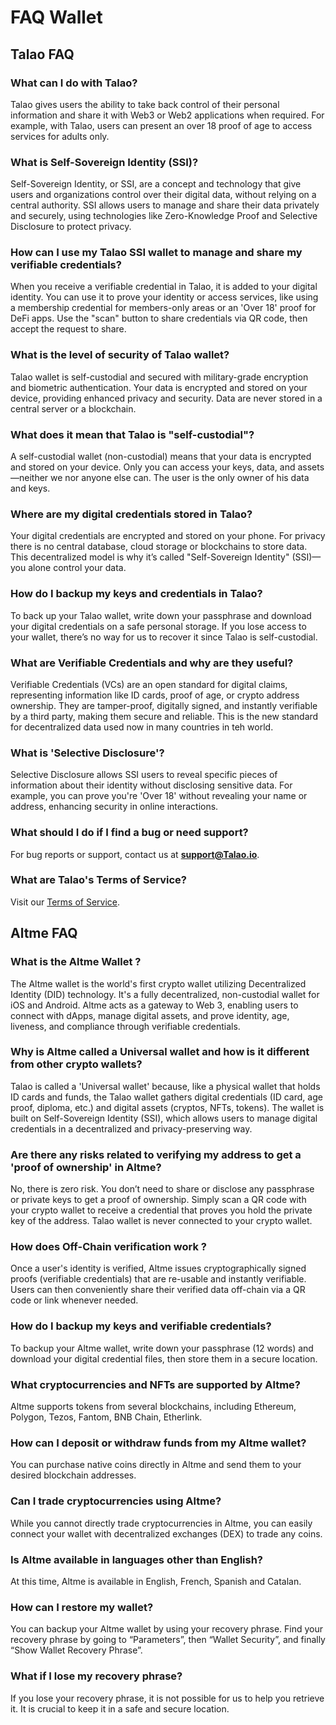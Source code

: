 # FAQ Wallet

## Talao FAQ

### What can I do with Talao?

Talao gives users the ability to take back control of their personal information and share it with Web3 or Web2 applications when required. For example, with Talao, users can present an over 18 proof of age to access services for adults only.

### What is Self-Sovereign Identity (SSI)?

Self-Sovereign Identity, or SSI, are a concept and technology that give users and organizations control over their digital data, without relying on a central authority. SSI allows users to manage and share their data privately and securely, using technologies like Zero-Knowledge Proof and Selective Disclosure to protect privacy.

### How can I use my Talao SSI wallet to manage and share my verifiable credentials?

When you receive a verifiable credential in Talao, it is added to your digital identity. You can use it to prove your identity or access services, like using a membership credential for members-only areas or an 'Over 18' proof for DeFi apps. Use the "scan" button to share credentials via QR code, then accept the request to share.

### What is the level of security of Talao wallet?

Talao wallet is self-custodial and secured with military-grade encryption and biometric authentication. Your data is encrypted and stored on your device, providing enhanced privacy and security. Data are never stored in a central server or a blockchain.

### What does it mean that Talao is "self-custodial"?

A self-custodial wallet (non-custodial) means that your data is encrypted and stored on your device. Only you can access your keys, data, and assets—neither we nor anyone else can. The user is the only owner of his data and keys.

### Where are my digital credentials stored in Talao?

Your digital credentials are encrypted and stored on your phone. For privacy there is no central database, cloud storage or blockchains to store data. This decentralized model is why it’s called "Self-Sovereign Identity" (SSI)—you alone control your data.

### How do I backup my keys and credentials in Talao?

To back up your Talao wallet, write down your passphrase and download your digital credentials on a safe personal storage. If you lose access to your wallet, there’s no way for us to recover it since Talao is self-custodial.

### What are Verifiable Credentials and why are they useful?

Verifiable Credentials (VCs) are an open standard for digital claims, representing information like ID cards, proof of age, or crypto address ownership. They are tamper-proof, digitally signed, and instantly verifiable by a third party, making them secure and reliable. This is the new standard for decentralized data used now in many countries in teh world.

### What is 'Selective Disclosure'?

Selective Disclosure allows SSI users to reveal specific pieces of information about their identity without disclosing sensitive data. For example, you can prove you're 'Over 18' without revealing your name or address, enhancing security in online interactions.

### What should I do if I find a bug or need support?

For bug reports or support, contact us at **support@Talao.io**.

### What are Talao's Terms of Service?

Visit our [Terms of Service](https://talao.io/cgu/).

## Altme FAQ

### What is the Altme Wallet ?

The Altme wallet is the world's first crypto wallet utilizing Decentralized Identity (DID) technology. It's a fully decentralized, non-custodial wallet for iOS and Android. Altme acts as a gateway to Web 3, enabling users to connect with dApps, manage digital assets, and prove identity, age, liveness, and compliance through verifiable credentials.

### Why is Altme called a Universal wallet and how is it different from other crypto wallets?

Talao is called a 'Universal wallet' because, like a physical wallet that holds ID cards and funds, the Talao wallet gathers digital credentials (ID card, age proof, diploma, etc.) and digital assets (cryptos, NFTs, tokens). The wallet is built on Self-Sovereign Identity (SSI), which allows users to manage digital credentials in a decentralized and privacy-preserving way.

### Are there any risks related to verifying my address to get a 'proof of ownership' in Altme?

No, there is zero risk. You don’t need to share or disclose any passphrase or private keys to get a proof of ownership. Simply scan a QR code with your crypto wallet to receive a credential that proves you hold the private key of the address. Talao wallet is never connected to your crypto wallet.

### How does Off-Chain verification work ?

Once a user's identity is verified, Altme issues cryptographically signed proofs (verifiable credentials) that are re-usable and instantly verifiable. Users can then conveniently share their verified data off-chain via a QR code or link whenever needed.

### How do I backup my keys and verifiable credentials?

To backup your Altme wallet, write down your passphrase (12 words) and download your digital credential files, then store them in a secure location.

### What cryptocurrencies and NFTs are supported by Altme?

Altme supports tokens from several blockchains, including Ethereum, Polygon, Tezos, Fantom, BNB Chain, Etherlink.

### How can I deposit or withdraw funds from my Altme wallet?

You can purchase native coins directly in Altme and send them to your desired blockchain addresses.

### Can I trade cryptocurrencies using Altme?

While you cannot directly trade cryptocurrencies in Altme, you can easily connect your wallet with decentralized exchanges (DEX) to trade any coins.

### Is Altme available in languages other than English?

At this time, Altme is available in English, French, Spanish and Catalan.

### How can I restore my wallet?

You can backup your Altme wallet by using your recovery phrase. Find your recovery phrase by going to “Parameters”, then “Wallet Security”, and finally “Show Wallet Recovery Phrase”.

### What if I lose my recovery phrase?

If you lose your recovery phrase, it is not possible for us to help you retrieve it. It is crucial to keep it in a safe and secure location.
